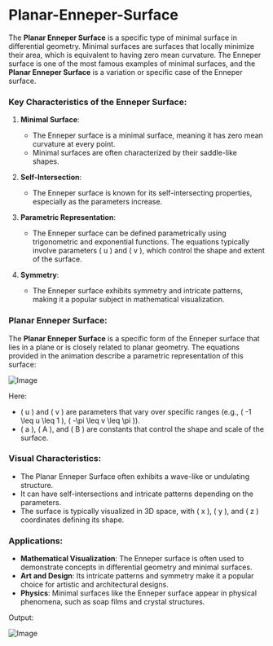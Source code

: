 # Planar-Enneper-Surface

The **Planar Enneper Surface** is a specific type of minimal surface in differential geometry. Minimal surfaces are surfaces that locally minimize their area, which is equivalent to having zero mean curvature. The Enneper surface is one of the most famous examples of minimal surfaces, and the **Planar Enneper Surface** is a variation or specific case of the Enneper surface.

### Key Characteristics of the Enneper Surface:
1. **Minimal Surface**:
   - The Enneper surface is a minimal surface, meaning it has zero mean curvature at every point.
   - Minimal surfaces are often characterized by their saddle-like shapes.

2. **Self-Intersection**:
   - The Enneper surface is known for its self-intersecting properties, especially as the parameters increase.

3. **Parametric Representation**:
   - The Enneper surface can be defined parametrically using trigonometric and exponential functions. The equations typically involve parameters \( u \) and \( v \), which control the shape and extent of the surface.

4. **Symmetry**:
   - The Enneper surface exhibits symmetry and intricate patterns, making it a popular subject in mathematical visualization.

### Planar Enneper Surface:
The **Planar Enneper Surface** is a specific form of the Enneper surface that lies in a plane or is closely related to planar geometry. The equations provided in the animation describe a parametric representation of this surface:

![Image](https://github.com/user-attachments/assets/0f0da006-8213-4107-be52-453becf7cc7f)


Here:
- \( u \) and \( v \) are parameters that vary over specific ranges (e.g., \( -1 \leq u \leq 1 \), \( -\pi \leq v \leq \pi \)).
- \( a \), \( A \), and \( B \) are constants that control the shape and scale of the surface.

### Visual Characteristics:
- The Planar Enneper Surface often exhibits a wave-like or undulating structure.
- It can have self-intersections and intricate patterns depending on the parameters.
- The surface is typically visualized in 3D space, with \( x \), \( y \), and \( z \) coordinates defining its shape.

### Applications:
- **Mathematical Visualization**: The Enneper surface is often used to demonstrate concepts in differential geometry and minimal surfaces.
- **Art and Design**: Its intricate patterns and symmetry make it a popular choice for artistic and architectural designs.
- **Physics**: Minimal surfaces like the Enneper surface appear in physical phenomena, such as soap films and crystal structures.

Output: 

![Image](https://github.com/user-attachments/assets/d4c1b1d7-8465-4c14-ab5f-c581215d673d)
